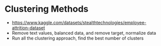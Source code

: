 # Clustering Methods

- https://www.kaggle.com/datasets/stealthtechnologies/employee-attrition-dataset
- Remove text values, balanced data, and remove target, normalize data 
- Run all the clustering approach, find the best number of clusters 
